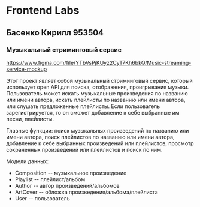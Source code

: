 # Frontend Labs
## Басенко Кирилл 953504
### Музыкальный стриминговый сервис

https://www.figma.com/file/YTbVsPjKUyz2CyT7Kh6bkQ/Music-streaming-service-mockup

  Этот проект являет собой музыкальный стриминговый сервис, который использует open API для поиска, отображения, проигрывания музыки. Пользователь может искать музыкальные произведения по названию или имени автора, искать плейлисты по названию или имени автора, или слушать предложенные плейлисты. Если пользователь зарегистрируется, то он сможет добавление к себе выбранные им песни, плейлисты. 

  Главные функции: поиск музыкальных произведений по названию или имени автора, поиск плейлистов по названию или имени автора, добавление к себе выбранных произведений или плейлистов, просмотр сохраненных произведений или плейлистов и поиск по ним.
  
  Модели данных:
  - Composition -- музыкальное произведение
  - Playlist -- плейлист/альбом
  - Author -- автор произведений/альбомов
  - ArtCover -- обложка произведения/альбома/плейлиста
  - User -- пользователь

